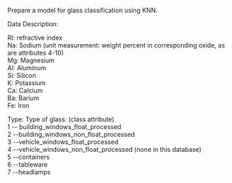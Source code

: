 Prepare a model for glass classification using KNN.<br>

Data Description:<br>

RI: refractive index<br>
Na: Sodium (unit measurement: weight percent in corresponding oxide, as are attributes 4-10)<br>
Mg: Magnesium<br>
AI: Aluminum<br>
Si: Silicon<br>
K: Potassium<br>
Ca: Calcium<br>
Ba: Barium<br>
Fe: Iron<br>

Type: Type of glass: (class attribute)<br>
1 -- building_windows_float_processed<br>
2 --building_windows_non_float_processed<br>
3 --vehicle_windows_float_processed<br>
4 --vehicle_windows_non_float_processed (none in this database)<br>
5 --containers<br>
6 --tableware<br>
7 --headlamps

